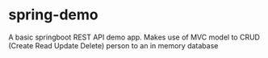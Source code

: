 # spring-demo
A basic springboot REST API demo app. Makes use of MVC model to CRUD (Create Read Update Delete) person to an in memory database
